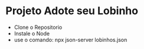 # Projeto Adote seu Lobinho
- Clone o Repositorio
- Instale o Node
- use o comando: npx json-server lobinhos.json
